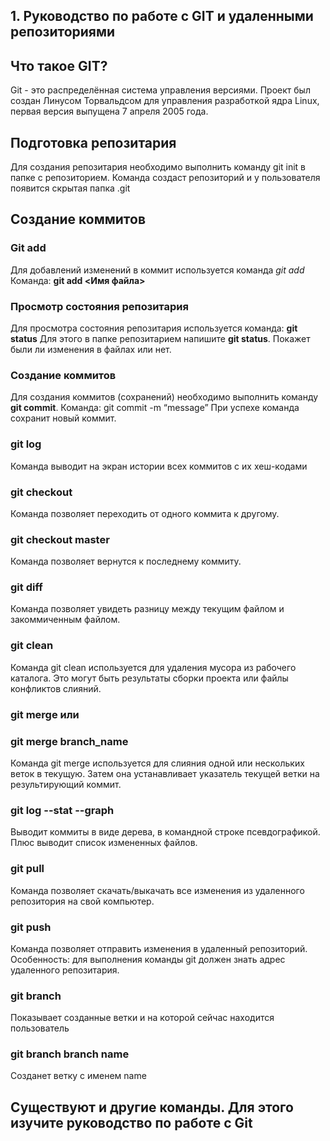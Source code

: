 ## 1. Руководство по работе с GIT и удаленными репозиториями
## Что такое GIT? 
 Git - это распределённая система управления версиями. Проект был создан Линусом Торвальдсом для управления разработкой ядра Linux, первая версия выпущена 7 апреля 2005 года.
 ## Подготовка репозитария
 Для создания репозитария необходимо выполнить команду git init в папке с репозиторием. Команда создаст репозиторий и у пользователя появится скрытая папка .git
 ## Создание коммитов
 ### Git add
 Для добавлений изменений в коммит используется команда *git add*  
 Команда: **git add <Имя файла>** 
 ### Просмотр состояния репозитария
 Для просмотра состояния репозитария используется команда: **git status**
 Для этого в папке репозитарием напишите **git status**. Покажет были ли изменения в файлах или нет.
 ### Создание коммитов
 Для создания коммитов (сохранений) необходимо выполнить команду **git commit**. Команда: git commit -m “message”
 При успехе команда сохранит новый коммит.
 ### git log
 Команда выводит на экран истории всех коммитов с их хеш-кодами
 ### git checkout
 Команда позволяет переходить от одного коммита к другому. 
 ### git checkout master
 Команда позволяет вернутся к последнему коммиту. 
 ### git diff
 Команда позволяет увидеть разницу между текущим файлом и закоммиченным файлом.
 ### git clean 
 Команда git clean используется для удаления мусора из рабочего каталога. Это могут быть результаты сборки проекта или файлы конфликтов слияний.
### git merge  или
### git merge branch_name
 Команда git merge используется для слияния одной или нескольких веток в текущую. Затем она устанавливает указатель текущей ветки на результирующий коммит.
 ### git log --stat --graph 
 Выводит коммиты в виде дерева, в командной строке псевдографикой. Плюс выводит список измененных файлов.

 ### git pull 
 Команда позволяет скачать/выкачать все изменения из удаленного репозитория на свой компьютер.
### git push
 Команда позволяет отправить изменения в удаленный репозиторий. Особенность: для выполнения команды  git должен знать адрес удаленного репозитария.
 ### git branch 
 Показывает созданные ветки и на которой сейчас находится пользователь
 ### git branch branch name
 Созданет ветку с именем name
 
 ## Существуют и другие команды. Для этого изучите руководство по работе с Git

